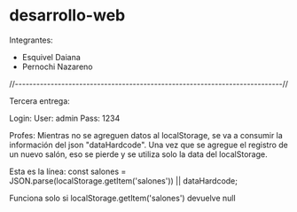 # desarrollo-web

Integrantes:

- Esquivel Daiana
- Pernochi Nazareno

//---------------------------------------------------------------------------//

Tercera entrega: 

Login:
User: admin
Pass: 1234

Profes: Mientras no se  agreguen datos al localStorage, se va a consumir la información del json "dataHardcode". Una vez que se agregue el registro de un nuevo salón, eso se pierde y se utiliza solo la data del localStorage. 

Esta es la línea: const salones = JSON.parse(localStorage.getItem('salones')) || dataHardcode;
 
Funciona solo si localStorage.getItem('salones') devuelve null
